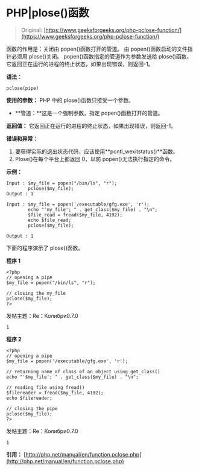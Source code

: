 # PHP|plose()函数

> Original: [https://www.geeksforgeeks.org/php-pclose-function/](https://www.geeksforgeeks.org/php-pclose-function/)

函数的作用是：关闭由 popen()函数打开的管道。 由 popen()函数启动的文件指针必须用 plose()关闭。
popen()函数指定的管道作为参数发送给 plose()函数，它返回正在运行的进程的终止状态，如果出现错误，则返回-1。

**语法：**

```
pclose(pipe)
```

**使用的参数：**
PHP 中的 plose()函数只接受一个参数。

*   **管道：**这是一个强制参数，指定 popen()函数打开的管道。

**返回值：**
它返回正在运行的进程的终止状态，如果出现错误，则返回-1。

**错误和异常：**

1.  要获得实际的退出状态代码，应该使用**pcntl_wexitstatus()**函数。
2.  Plose()在每个平台上都返回 0，以防 popen()无法执行指定的命令。

**示例：**

```
Input : $my_file = popen("/bin/ls", "r");
        pclose($my_file);
Output : 1

Input : $my_file = popen('/executable/gfg.exe', 'r');
        echo "'my_file'; " . get_class($my_file) . "\n";
        $file_read = fread($my_file, 4192);
        echo $file_read;
        pclose($my_file);

Output : 1

```

下面的程序演示了 plose()函数。

**程序 1**

```
<?php
// opening a pipe 
$my_file = popen("/bin/ls", "r");

// closing the my_file
pclose($my_file);
?>
```

发帖主题：Re：Колибри0.7.0

```
1
```

**程序 2**

```
<?php 
// opening a pipe
$my_file = popen('/executable/gfg.exe', 'r');

// returning name of class of an object using get_class()
echo "'$my_file'; " . get_class($my_file) . "\n";

// reading file using fread()
$filereader = fread($my_file, 4192);
echo $filereader;

// closing the pipe
pclose($my_file);
?>
```

发帖主题：Re：Колибри0.7.0

```
1
```

**引用：**
[http://php.net/manual/en/function.pclose.php](http://php.net/manual/en/function.pclose.php)